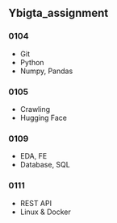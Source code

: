 ## Ybigta_assignment

### 0104
- Git
- Python
- Numpy, Pandas

### 0105
- Crawling
- Hugging Face

### 0109
- EDA, FE
- Database, SQL

### 0111
- REST API
- Linux & Docker

